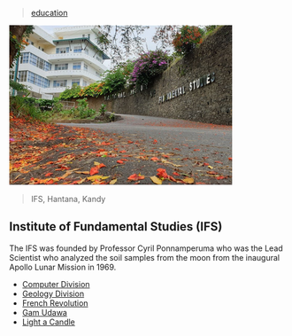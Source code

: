 > [education](/profile/education)

![ifs](photos/ifs.png)

> IFS, Hantana, Kandy

## Institute of Fundamental Studies (IFS)

The IFS was founded by Professor Cyril Ponnamperuma who was the Lead Scientist who analyzed the soil samples from the moon from the inaugural Apollo Lunar Mission in 1969.

* [Computer Division](computer)
* [Geology Division](geology)
* [French Revolution](french)
* [Gam Udawa](gam-udawa)
* [Light a Candle](candle)
